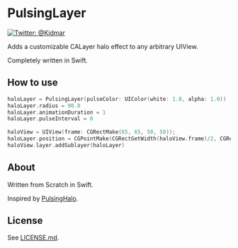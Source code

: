 # PulsingLayer

[![Twitter: @Kidmar](https://img.shields.io/badge/contact-@Kidmar-blue.svg?style=flat)](https://twitter.com/Kidmar)

Adds a customizable CALayer halo effect to any arbitrary UIView.

Completely written in Swift.

## How to use

```swift
haloLayer = PulsingLayer(pulseColor: UIColor(white: 1.0, alpha: 1.0))
haloLayer.radius = 90.0
haloLayer.animationDuration = 1
haloLayer.pulseInterval = 0
        
haloView = UIView(frame: CGRectMake(65, 65, 50, 50));
haloLayer.position = CGPointMake(CGRectGetWidth(haloView.frame)/2, CGRectGetHeight(haloView.frame)/2)
haloView.layer.addSublayer(haloLayer)
```

## About

Written from Scratch in Swift.

Inspired by [PulsingHalo](https://github.com/shu223/PulsingHalo).

## License

See [LICENSE.md](LICENSE.md).

